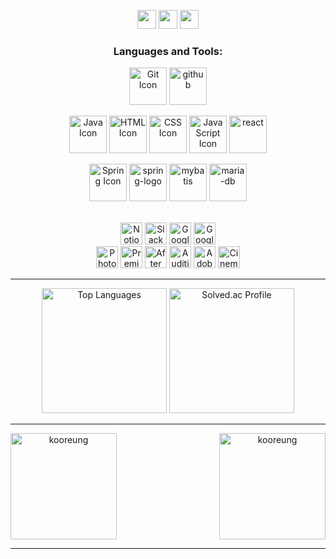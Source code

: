 <p></p>
<div align="center"> 
<div>
    <a href="https://idealcreator38.notion.site/2a350a773629420cbbb5b7d4c91ae4f6?pvs=4" target="_blank">
        <img src="https://img.shields.io/badge/Notion-DD0B78?style=flat-square&logo=Notion&logoColor=white" 
            height="30px"/></a>
    <a href="mailto:crisishyun@gmail.com" target="_blank">
        <img src="https://img.shields.io/badge/Gmail-EA4335?style=flat-square&logo=Gmail&logoColor=white"
            height="30px"/></a>
    <a href="https://www.youtube.com/@kr_studio" target="_blank">
      <img src="https://img.shields.io/badge/Youtube-FF0000?style=flat-square&logo=Youtube&logoColor=white"
          height="30px"/></a>
<!--   <a href="https://www.saramin.co.kr/zf_user/member/resume/view/edit_icon_fl/y/mandb_view/n/res_idx/11191263" target="_blank">
      <img src="https://img.shields.io/badge/kooreung-0A66C2?style=flat-square&logo=Linkedin&logoColor=white"/></a> -->
</div>
<h3 align="center">Languages and Tools:</h3>
    <div>
        <p align="center"> 
            <img src="https://img.icons8.com/color/48/000000/git.png" alt="Git Icon" height="60px"/>
            <img height="60" src="https://img.icons8.com/officel/80/github.png" alt="github"/>
        </p>
        <p align="center">
            <img src="https://img.icons8.com/color/48/000000/java-coffee-cup-logo--v1.png" alt="Java Icon" height="60px"/>
            <img src="https://img.icons8.com/color/48/000000/html-5--v1.png" alt="HTML Icon" height="60px"/>
            <img src="https://img.icons8.com/color/48/000000/css3.png" alt="CSS Icon" height="60px"/>
            <img src="https://img.icons8.com/color/48/000000/javascript--v1.png" alt="JavaScript Icon" height="60px"/>
            <img height="60" src="https://img.icons8.com/office/80/react.png" alt="react"/>
        </p>
        <p align="center">
            <img src="https://img.icons8.com/color/48/000000/spring-logo.png" alt="Spring Icon" height="60px"/>
            <img height="60" src="https://img.icons8.com/officel/80/spring-logo.png" alt="spring-logo"/>
            <img height="60" src="https://img.icons8.com/ios/50/mybatis.png" alt="mybatis"/>
            <img height="60" src="https://img.icons8.com/color/96/maria-db.png" alt="maria-db"/>
        </p>
        <br>
        <div>
            <div>
                <img src="https://img.icons8.com/color/48/000000/notion.png" alt="Notion Icon" height="35px" />
                <img src="https://img.icons8.com/color/48/000000/slack-new.png" alt="Slack Icon" height="35px" />
                <img src="https://img.icons8.com/color/48/000000/google-slides.png" alt="Google Slides Icon" height="35px" />
                <img src="https://www.gstatic.com/images/branding/product/1x/sheets_48dp.png" alt="Google Sheets Icon" height="35px" />
            </div>
            <div> 
                <img src="https://img.icons8.com/color/48/000000/adobe-photoshop.png" alt="Photoshop Icon" height="35px" />
                <img src="https://img.icons8.com/color/48/000000/adobe-premiere-pro.png" alt="Premiere Icon" height="35px" />
                <img src="https://img.icons8.com/color/48/000000/adobe-after-effects.png" alt="After Effects Icon" height="35px" />
                <img src="https://img.icons8.com/color/48/000000/adobe-audition.png" alt="Audition Icon" height="35px" />
                <img src="https://img.icons8.com/color/48/000000/adobe-lightroom.png" alt="Adobe Lightroom Icon" height="35px" />
                <img src="https://img.icons8.com/color/48/000000/cinema-4d.png" alt="Cinema 4D Icon" height="35px" />
            </div>
        </div>
        <hr>
        <p>
            <a href="https://github.com/anuraghazra/github-readme-stats">
            <img src="https://github-readme-stats.vercel.app/api/top-langs/?username=kooreung&layout=compact&theme=tokyonight" 
                alt="Top Languages" height="200vh" /></a>
                            <a href="https://solved.ac/idealcreator38/">
            <img src="http://mazassumnida.wtf/api/v2/generate_badge?boj=idealcreator38" alt="Solved.ac Profile" height="200vh" />
            </a>
        </p>
    </div>

<hr>
<div align="center" style="display: flex; justify-content: space-between;align-items: center;">
    <img height="170em" src="https://github-readme-stats.vercel.app/api?username=kooreung&show_icons=true&theme=tokyonight&locale=en" 
           alt="kooreung" />
    <img height="170em" src="https://github-readme-streak-stats.herokuapp.com/?user=kooreung&theme=tokyonight" 
           alt="kooreung" />
</div>
<hr>
